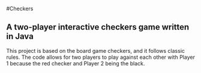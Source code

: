 #Checkers

## A two-player interactive checkers game written in Java

This project is based on the board game checkers, and it follows classic rules. The code allows for two players to play against each other with Player 1 because the red checker and Player 2 being the black. 

